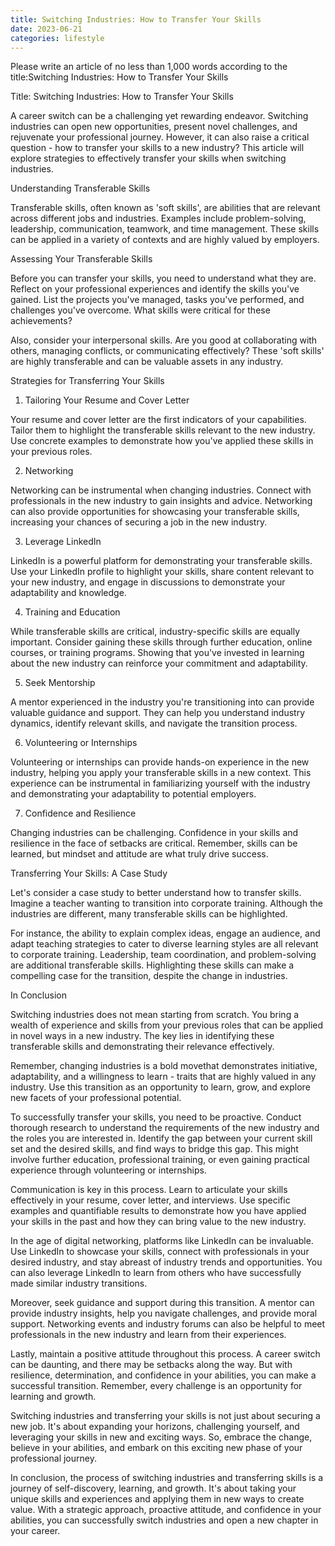 ```yaml
---
title: Switching Industries: How to Transfer Your Skills
date: 2023-06-21
categories: lifestyle
---
```


Please write an article of no less than 1,000 words according to the title:Switching Industries: How to Transfer Your Skills

Title: Switching Industries: How to Transfer Your Skills

A career switch can be a challenging yet rewarding endeavor. Switching industries can open new opportunities, present novel challenges, and rejuvenate your professional journey. However, it can also raise a critical question - how to transfer your skills to a new industry? This article will explore strategies to effectively transfer your skills when switching industries.

Understanding Transferable Skills

Transferable skills, often known as 'soft skills', are abilities that are relevant across different jobs and industries. Examples include problem-solving, leadership, communication, teamwork, and time management. These skills can be applied in a variety of contexts and are highly valued by employers.

Assessing Your Transferable Skills

Before you can transfer your skills, you need to understand what they are. Reflect on your professional experiences and identify the skills you've gained. List the projects you've managed, tasks you've performed, and challenges you've overcome. What skills were critical for these achievements?

Also, consider your interpersonal skills. Are you good at collaborating with others, managing conflicts, or communicating effectively? These 'soft skills' are highly transferable and can be valuable assets in any industry.

Strategies for Transferring Your Skills

1. Tailoring Your Resume and Cover Letter

Your resume and cover letter are the first indicators of your capabilities. Tailor them to highlight the transferable skills relevant to the new industry. Use concrete examples to demonstrate how you've applied these skills in your previous roles.

2. Networking

Networking can be instrumental when changing industries. Connect with professionals in the new industry to gain insights and advice. Networking can also provide opportunities for showcasing your transferable skills, increasing your chances of securing a job in the new industry.

3. Leverage LinkedIn

LinkedIn is a powerful platform for demonstrating your transferable skills. Use your LinkedIn profile to highlight your skills, share content relevant to your new industry, and engage in discussions to demonstrate your adaptability and knowledge.

4. Training and Education

While transferable skills are critical, industry-specific skills are equally important. Consider gaining these skills through further education, online courses, or training programs. Showing that you've invested in learning about the new industry can reinforce your commitment and adaptability.

5. Seek Mentorship

A mentor experienced in the industry you're transitioning into can provide valuable guidance and support. They can help you understand industry dynamics, identify relevant skills, and navigate the transition process.

6. Volunteering or Internships

Volunteering or internships can provide hands-on experience in the new industry, helping you apply your transferable skills in a new context. This experience can be instrumental in familiarizing yourself with the industry and demonstrating your adaptability to potential employers.

7. Confidence and Resilience

Changing industries can be challenging. Confidence in your skills and resilience in the face of setbacks are critical. Remember, skills can be learned, but mindset and attitude are what truly drive success.

Transferring Your Skills: A Case Study

Let's consider a case study to better understand how to transfer skills. Imagine a teacher wanting to transition into corporate training. Although the industries are different, many transferable skills can be highlighted.

For instance, the ability to explain complex ideas, engage an audience, and adapt teaching strategies to cater to diverse learning styles are all relevant to corporate training. Leadership, team coordination, and problem-solving are additional transferable skills. Highlighting these skills can make a compelling case for the transition, despite the change in industries.

In Conclusion

Switching industries does not mean starting from scratch. You bring a wealth of experience and skills from your previous roles that can be applied in novel ways in a new industry. The key lies in identifying these transferable skills and demonstrating their relevance effectively.

Remember, changing industries is a bold movethat demonstrates initiative, adaptability, and a willingness to learn - traits that are highly valued in any industry. Use this transition as an opportunity to learn, grow, and explore new facets of your professional potential.

To successfully transfer your skills, you need to be proactive. Conduct thorough research to understand the requirements of the new industry and the roles you are interested in. Identify the gap between your current skill set and the desired skills, and find ways to bridge this gap. This might involve further education, professional training, or even gaining practical experience through volunteering or internships.

Communication is key in this process. Learn to articulate your skills effectively in your resume, cover letter, and interviews. Use specific examples and quantifiable results to demonstrate how you have applied your skills in the past and how they can bring value to the new industry.

In the age of digital networking, platforms like LinkedIn can be invaluable. Use LinkedIn to showcase your skills, connect with professionals in your desired industry, and stay abreast of industry trends and opportunities. You can also leverage LinkedIn to learn from others who have successfully made similar industry transitions.

Moreover, seek guidance and support during this transition. A mentor can provide industry insights, help you navigate challenges, and provide moral support. Networking events and industry forums can also be helpful to meet professionals in the new industry and learn from their experiences.

Lastly, maintain a positive attitude throughout this process. A career switch can be daunting, and there may be setbacks along the way. But with resilience, determination, and confidence in your abilities, you can make a successful transition. Remember, every challenge is an opportunity for learning and growth.

Switching industries and transferring your skills is not just about securing a new job. It's about expanding your horizons, challenging yourself, and leveraging your skills in new and exciting ways. So, embrace the change, believe in your abilities, and embark on this exciting new phase of your professional journey.

In conclusion, the process of switching industries and transferring skills is a journey of self-discovery, learning, and growth. It's about taking your unique skills and experiences and applying them in new ways to create value. With a strategic approach, proactive attitude, and confidence in your abilities, you can successfully switch industries and open a new chapter in your career.